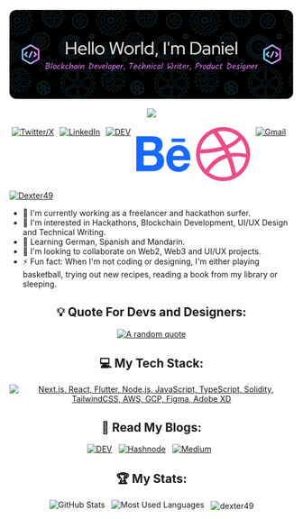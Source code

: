 <div align="center">

[![Header](assets/header1.png)](https://github.com/Dexter49)

![](https://komarev.com/ghpvc/?username=Dexter49&abbreviated=true&label=Profile%20Views&color=blue&style=for-the-badge)

<div style="display: flex; justify-content: center;">
  <a href="https://twitter.com/DanielTobiOnipe">
    <img src="https://skillicons.dev/icons?i=twitter" alt="Twitter/X" style="margin-right: 10px;">
  </a>
  <a href="https://www.linkedin.com/in/daniel-tobi-onipe/">
    <img src="https://skillicons.dev/icons?i=linkedin" alt="LinkedIn" style="margin-right: 10px;">
  </a>
  <a href="https://dev.to/@BigDexter">
    <img src="https://skillicons.dev/icons?i=devto" alt="DEV" style="margin-right: 10px;">
  </a>
  <a href="https://behance.net/Dexter49">
    <img src="assets/behance1.svg" alt="Behance" style="margin-right: 10px;">
  </a>
  <a href="https://dribbble.net/Dexter49">
    <img src="assets/dribbble1.svg" alt="Dribbble" style="margin-right: 10px;">
  </a>
  <a href="mailto:dexterousguru49@gmail.com?subject=Hello%20Daniel,%20From%20Github">
    <img src="https://skillicons.dev/icons?i=gmail" alt="Gmail" style="margin-right: 10px;">
  </a>
</div>

<p align="left"> <a href="https://github.com/ryo-ma/github-profile-trophy"><img src="https://github-profile-trophy.vercel.app/?username=Dexter49" alt="Dexter49" /></a> </p>

</div>

- 🔭 I'm currently working as a freelancer and hackathon surfer.
- 👀 I'm interested in Hackathons, Blockchain Development, UI/UX Design and Technical Writing.
- 🌱 Learning German, Spanish and Mandarin.
- 💞️ I'm looking to collaborate on Web2, Web3 and UI/UX projects.
- ⚡ Fun fact: When I'm not coding or designing, I'm either playing basketball, trying out new recipes, reading a book from my library or sleeping.

<div align="center">

## 💡 Quote For Devs and Designers:

[![A random quote](https://quotes-github-readme.vercel.app/api?type=horizontal&theme=dark)](https://github.com/piyushsuthar/github-readme-quotes)

## 💻 My Tech Stack:

[![Next.js, React, Flutter, Node.js, JavaScript, TypeScript, Solidity, TailwindCSS, AWS, GCP, Figma, Adobe XD](https://skillicons.dev/icons?i=next,react,flutter,nodejs,js,ts,solidity,tailwind,aws,gcp,figma,xd)](https://skillicons.dev)

## 📖 Read My Blogs:

<p>
    <a target="_blank"href="https://dev.to/bigdexter"><img alt="DEV" src="https://img.shields.io/badge/dev.to-0A0A0A?style=for-the-badge&logo=dev.to&logoColor=white" /></a>&nbsp;&nbsp;
    <a target="_blank"href="https://dexter.hashnode.dev/"><img alt="Hashnode" src="https://img.shields.io/badge/Hashnode-2962FF?style=for-the-badge&logo=hashnode&logoColor=white" /></a>&nbsp;&nbsp;
    <a target="_blank"href="https://medium.com/@BigDexter"><img alt="Medium" src="https://img.shields.io/badge/Medium-12100E?style=for-the-badge&logo=medium&logoColor=white" /></a>&nbsp;&nbsp;
</p>

## 🏆 My Stats:

<p>
    <img height=200 alt="GitHub Stats" src="https://github-readme-stats.vercel.app/api?username=Dexter49&show_icons=true&count_private=true&theme=dark" />&nbsp;&nbsp;
    <img height=200 alt="Most Used Languages" src="https://github-readme-stats.vercel.app/api/top-langs/?username=Dexter49&layout=compact&theme=dark" />&nbsp;&nbsp;
    <img height=200 align="center" src="https://github-readme-streak-stats.herokuapp.com/?user=Dexter49&theme=dark" alt="dexter49" />
</p>